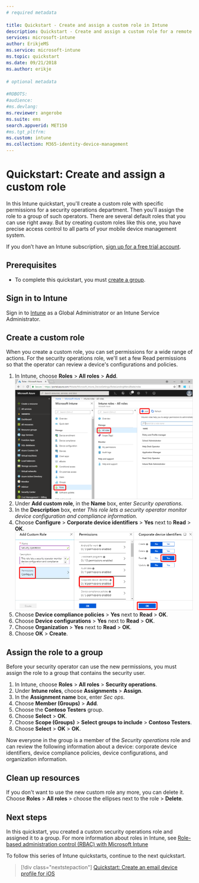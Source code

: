 ```yaml
---
# required metadata

title: Quickstart - Create and assign a custom role in Intune
description: Quickstart - Create and assign a custom role for a remote device manager.
services: microsoft-intune
author: ErikjeMS
ms.service: microsoft-intune
ms.topic: quickstart
ms.date: 09/21/2018
ms.author: erikje

# optional metadata

#ROBOTS:
#audience:
#ms.devlang:
ms.reviewer: angerobe
ms.suite: ems
search.appverid: MET150
#ms.tgt_pltfrm:
ms.custom: intune
ms.collection: M365-identity-device-management
---
```


# Quickstart: Create and assign a custom role

In this Intune quickstart, you'll create a custom role with specific permissions for a security operations department. Then you'll assign the role to a group of such operators. There are several default roles that you can use right away. But by creating custom roles like this one, you have precise access control to all parts of your mobile device management system.

If you don’t have an Intune subscription, [sign up for a free trial account](free-trial-sign-up.md).

## Prerequisites

- To complete this quickstart, you must [create a group](quickstart-create-group.md).

## Sign in to Intune

Sign in to [Intune](https://aka.ms/intuneportal) as a Global Administrator or an Intune Service Administrator.

## Create a custom role

When you create a custom role, you can set permissions for a wide range of actions. For the security operations role, we'll set a few Read permissions so that the operator can review a device's configurations and policies.

1. In Intune, choose **Roles** > **All roles** > **Add**.
![Browser](media/quickstart-create-custom-role/add-custom-role.png)
2. Under **Add custom role**, in the **Name** box, enter *Security operations*.
3. In the **Description** box, enter *This role lets a security operator monitor device configuration and compliance information.*
4. Choose **Configure** > **Corporate device identifiers** > **Yes** next to **Read** > **OK**.
![Browser](media/quickstart-create-custom-role/corp-device-id-read.png)
5. Choose **Device compliance policies** > **Yes** next to **Read** > **OK**.
6. Choose **Device configurations** > **Yes** next to **Read** > **OK**.
7. Choose **Organization** > **Yes** next to **Read** > **OK**.
8. Choose **OK** > **Create**.

## Assign the role to a group

Before your security operator can use the new permissions, you must assign the role to a group that contains the security user.

1. In Intune, choose **Roles** > **All roles** > **Security operations**.
2. Under **Intune roles**, choose **Assignments** > **Assign**.
3. In the **Assignment name** box, enter *Sec ops*.
4. Choose **Member (Groups)** > **Add**.
5. Choose the **Contoso Testers** group.
6. Choose **Select** > **OK**.
7. Choose **Scope (Groups)** > **Select groups to include** > **Contoso Testers**.
8. Choose **Select** > **OK** > **OK**.

Now everyone in the group is a member of the *Security operations* role and can review the following information about a device: corporate device identifiers, device compliance policies, device configurations, and organization information.

## Clean up resources

If you don't want to use the new custom role any more, you can delete it. Choose **Roles** > **All roles** > choose the ellipses next to the role > **Delete**.

## Next steps

In this quickstart, you created a custom security operations role and assigned it to a group. For more information about roles in Intune, see [Role-based administration control (RBAC) with Microsoft Intune](role-based-access-control.md)

To follow this series of Intune quickstarts, continue to the next quickstart.

> [!div class="nextstepaction"]
> [Quickstart: Create an email device profile for iOS](quickstart-email-profile.md)
